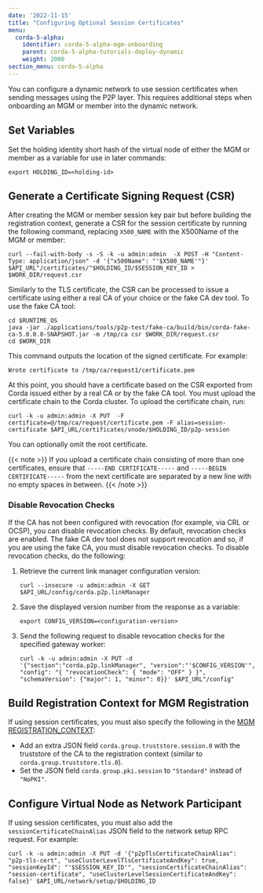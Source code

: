 ```yaml
---
date: '2022-11-15'
title: "Configuring Optional Session Certificates"
menu:
  corda-5-alpha:
    identifier: corda-5-alpha-mgm-onboarding
    parent: corda-5-alpha-tutorials-deploy-dynamic
    weight: 2000
section_menu: corda-5-alpha
---
```

You can configure a dynamic network to use session certificates when sending messages using the P2P layer. This requires additional steps when onboarding an MGM or member into the dynamic network.

## Set Variables

Set the holding identity short hash of the virtual node of either the MGM or member as a variable for use in later commands:
```shell
export HOLDING_ID=<holding-id>
```
<!--add links to two section where holding ID is retrieved?-->

## Generate a Certificate Signing Request (CSR)

After creating the MGM or member session key pair but before building the registration context, generate a CSR for the session certificate by running the following command, replacing `X500_NAME` with the X500Name of the MGM or member:
```shell
curl --fail-with-body -s -S -k -u admin:admin  -X POST -H "Content-Type: application/json" -d '{"x500Name": "'$X500_NAME'"}' $API_URL"/certificates/"$HOLDING_ID/$SESSION_KEY_ID > $WORK_DIR/request.csr
```
Similarly to the TLS certificate, the CSR can be processed to issue a certificate using either a real CA of your choice or the fake CA dev tool. To use the fake CA tool:
```shell
cd $RUNTIME_OS
java -jar ./applications/tools/p2p-test/fake-ca/build/bin/corda-fake-ca-5.0.0.0-SNAPSHOT.jar -m /tmp/ca csr $WORK_DIR/request.csr
cd $WORK_DIR
```
This command outputs the location of the signed certificate. For example:
```shell
Wrote certificate to /tmp/ca/request1/certificate.pem
```
At this point, you should have a certificate based on the CSR exported from Corda issued either by a real CA or by the fake CA tool. You must upload the certificate chain to the Corda cluster. To upload the certificate chain, run:
```shell
curl -k -u admin:admin -X PUT  -F certificate=@/tmp/ca/request/certificate.pem -F alias=session-certificate $API_URL/certificates/vnode/$HOLDING_ID/p2p-session
```
You can optionally omit the root certificate.

{{< note >}}
If you upload a certificate chain consisting of more than one certificates, ensure that `-----END CERTIFICATE-----` and `-----BEGIN CERTIFICATE-----` from the next certificate are separated by a new line with no empty spaces in between.
{{< /note >}}

### Disable Revocation Checks

If the CA has not been configured with revocation (for example, via CRL or OCSP), you can disable revocation checks. By default, revocation checks are enabled.
The fake CA dev tool does not support revocation and so, if you are using the fake CA, you must disable revocation checks.
To disable revocation checks, do the following:
1. Retrieve the current link manager configuration version:
   ```shell
   curl --insecure -u admin:admin -X GET $API_URL/config/corda.p2p.linkManager
   ```
2. Save the displayed version number from the response as a variable:
   ```shell
   export CONFIG_VERSION=<configuration-version>
   ```
3. Send the following request to disable revocation checks for the specified gateway worker:
   ```
   curl -k -u admin:admin -X PUT -d '{"section":"corda.p2p.linkManager", "version":"'$CONFIG_VERSION'", "config": "{ "revocationCheck": { "mode": "OFF" } }", "schemaVersion": {"major": 1, "minor": 0}}' $API_URL"/config"
   ```

## Build Registration Context for MGM Registration

If using session certificates, you must also specify the following in the [MGM REGISTRATION_CONTEXT](mgm-onboarding.html#build-registration-context):

* Add an extra JSON field `corda.group.truststore.session.0` with the truststore of the CA to the registration context (similar to `corda.group.truststore.tls.0`).
* Set the JSON field `corda.group.pki.session` to `"Standard"` instead of `"NoPKI"`.

## Configure Virtual Node as Network Participant

If using session certificates, you must also add the `sessionCertificateChainAlias` JSON field to the network setup RPC request. For example:
```shell
curl -k -u admin:admin -X PUT -d '{"p2pTlsCertificateChainAlias": "p2p-tls-cert", "useClusterLevelTlsCertificateAndKey": true, "sessionKeyId": "'$SESSION_KEY_ID'", "sessionCertificateChainAlias": "session-certificate", "useClusterLevelSessionCertificateAndKey": false}' $API_URL/network/setup/$HOLDING_ID
```
